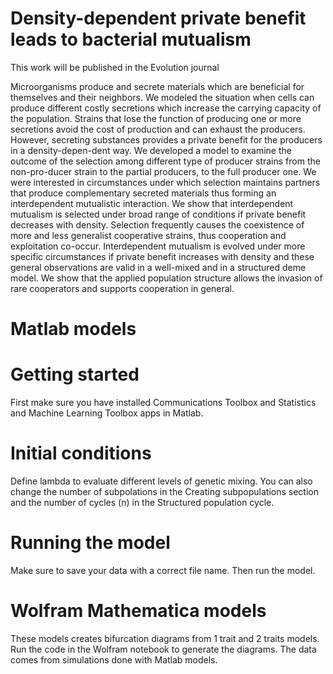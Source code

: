 # Density-dependent private benefit leads to bacterial mutualism
This work will be published in the Evolution journal 

Microorganisms produce and secrete materials which are beneficial for themselves and their neighbors. We modeled the situation when cells can produce different costly secretions which increase the carrying capacity of the population. Strains that lose the function of producing one or more secretions avoid the cost of production and can exhaust the producers. However, secreting substances provides a private benefit for the producers in a density-depen\-dent way. We developed a model to examine the outcome of the selection among different type of producer strains from the non-pro\-ducer strain to the partial producers, to the full producer one. We were interested in circumstances under which selection maintains partners that produce complementary secreted materials thus forming an interdependent mutualistic interaction. We show that interdependent mutualism is selected under broad range of conditions if private benefit decreases with density. Selection frequently causes the coexistence of more and less generalist cooperative strains, thus cooperation and exploitation co-occur. Interdependent mutualism is evolved under more specific circumstances if private benefit increases with density and these general observations are valid in a well-mixed  and in a structured deme model. We show that the applied population structure  allows the invasion of rare cooperators and supports cooperation in general.

# Matlab models

# Getting started

First make sure you have installed Communications Toolbox and Statistics and Machine Learning Toolbox apps in Matlab. 

# Initial conditions

Define lambda to evaluate different levels of genetic mixing. You can also change the number of subpolations in the Creating subpopulations section and the number of cycles (n) in the Structured population cycle.

# Running the model
Make sure to save your data with a correct file name. Then run the model.

# Wolfram Mathematica models

These models creates bifurcation diagrams from 1 trait and 2 traits models. 
Run the code in the Wolfram notebook to generate the diagrams. The data comes from simulations done with Matlab models. 






